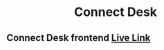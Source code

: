 <h1 align='center' >Connect Desk</h1>

## Connect Desk frontend [Live Link](https://connect-desk.web.app/)

